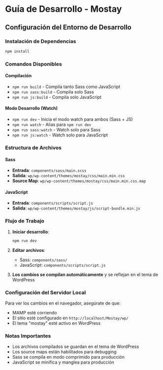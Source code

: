# Guía de Desarrollo - Mostay

## Configuración del Entorno de Desarrollo

### Instalación de Dependencias
```bash
npm install
```

### Comandos Disponibles

#### Compilación
- `npm run build` - Compila tanto Sass como JavaScript
- `npm run sass:build` - Compila solo Sass
- `npm run js:build` - Compila solo JavaScript

#### Modo Desarrollo (Watch)
- `npm run dev` - Inicia el modo watch para ambos (Sass + JS)
- `npm run watch` - Alias para `npm run dev`
- `npm run sass:watch` - Watch solo para Sass
- `npm run js:watch` - Watch solo para JavaScript

### Estructura de Archivos

#### Sass
- **Entrada**: `components/sass/main.scss`
- **Salida**: `wp/wp-content/themes/mostay/css/main.min.css`
- **Source Map**: `wp/wp-content/themes/mostay/css/main.min.css.map`

#### JavaScript
- **Entrada**: `components/scripts/script.js`
- **Salida**: `wp/wp-content/themes/mostay/js/script-bundle.min.js`

### Flujo de Trabajo

1. **Iniciar desarrollo**:
   ```bash
   npm run dev
   ```

2. **Editar archivos**:
   - Sass: `components/sass/`
   - JavaScript: `components/scripts/script.js`

3. **Los cambios se compilan automáticamente** y se reflejan en el tema de WordPress

### Configuración del Servidor Local

Para ver los cambios en el navegador, asegúrate de que:
- MAMP esté corriendo
- El sitio esté configurado en `http://localhost/Mostay/wp/`
- El tema "mostay" esté activo en WordPress

### Notas Importantes

- Los archivos compilados se guardan en el tema de WordPress
- Los source maps están habilitados para debugging
- Sass se compila en modo comprimido para producción
- JavaScript se minifica y manglea para producción
